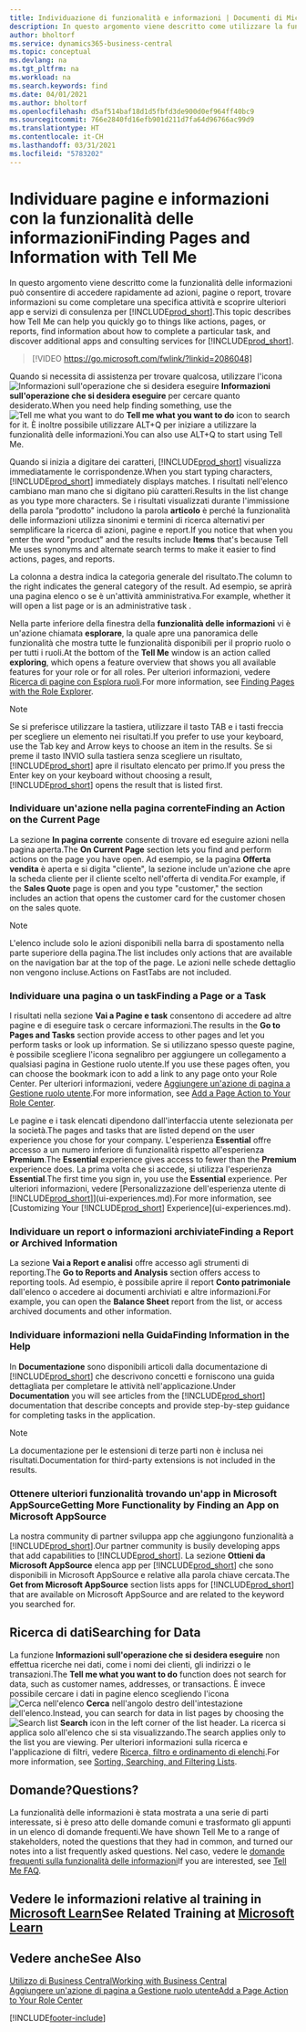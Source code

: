 ```yaml
---
title: Individuazione di funzionalità e informazioni | Documenti di Microsoft
description: In questo argomento viene descritto come utilizzare la funzionalità di ricerca per trovare azioni, pagine, report, documentazione e dati nonché altre app e servizi di consulenza.
author: bholtorf
ms.service: dynamics365-business-central
ms.topic: conceptual
ms.devlang: na
ms.tgt_pltfrm: na
ms.workload: na
ms.search.keywords: find
ms.date: 04/01/2021
ms.author: bholtorf
ms.openlocfilehash: d5af514baf18d1d5fbfd3de900d0ef964ff40bc9
ms.sourcegitcommit: 766e2840fd16efb901d211d7fa64d96766ac99d9
ms.translationtype: HT
ms.contentlocale: it-CH
ms.lasthandoff: 03/31/2021
ms.locfileid: "5783202"
---
```

# <a name="finding-pages-and-information-with-tell-me"></a><span data-ttu-id="bed36-103">Individuare pagine e informazioni con la funzionalità delle informazioni</span><span class="sxs-lookup"><span data-stu-id="bed36-103">Finding Pages and Information with Tell Me</span></span>  
<span data-ttu-id="bed36-104">In questo argomento viene descritto come la funzionalità delle informazioni può consentire di accedere rapidamente ad azioni, pagine o report, trovare informazioni su come completare una specifica attività e scoprire ulteriori app e servizi di consulenza per  [!INCLUDE[prod_short](includes/prod_short.md)].</span><span class="sxs-lookup"><span data-stu-id="bed36-104">This topic describes how Tell Me can help you quickly go to things like actions, pages, or reports, find information about how to complete a particular task, and discover additional apps and consulting services for [!INCLUDE[prod_short](includes/prod_short.md)].</span></span>  


> [!VIDEO https://go.microsoft.com/fwlink/?linkid=2086048]

<span data-ttu-id="bed36-105">Quando si necessita di assistenza per trovare qualcosa, utilizzare l'icona ![Informazioni sull'operazione che si desidera eseguire](media/ui-search/search.png "Cerca pagina o report") **Informazioni sull'operazione che si desidera eseguire** per cercare quanto desiderato.</span><span class="sxs-lookup"><span data-stu-id="bed36-105">When you need help finding something, use the ![Tell me what you want to do](media/ui-search/search.png "Search for Page or Report") **Tell me what you want to do** icon to search for it.</span></span> <span data-ttu-id="bed36-106">È inoltre possibile utilizzare ALT+Q per iniziare a utilizzare la funzionalità delle informazioni.</span><span class="sxs-lookup"><span data-stu-id="bed36-106">You can also use ALT+Q to start using Tell Me.</span></span>

<span data-ttu-id="bed36-107">Quando si inizia a digitare dei caratteri, [!INCLUDE[prod_short](includes/prod_short.md)] visualizza immediatamente le corrispondenze.</span><span class="sxs-lookup"><span data-stu-id="bed36-107">When you start typing characters, [!INCLUDE[prod_short](includes/prod_short.md)] immediately displays matches.</span></span> <span data-ttu-id="bed36-108">I risultati nell'elenco cambiano man mano che si digitano più caratteri.</span><span class="sxs-lookup"><span data-stu-id="bed36-108">Results in the list change as you type more characters.</span></span> <span data-ttu-id="bed36-109">Se i risultati visualizzati durante l'immissione della parola “prodotto" includono la parola **articolo** è perché la funzionalità delle informazioni utilizza sinonimi e termini di ricerca alternativi per semplificare la ricerca di azioni, pagine e report.</span><span class="sxs-lookup"><span data-stu-id="bed36-109">If you notice that when you enter the word "product" and the results include **Items** that's because Tell Me uses synonyms and alternate search terms to make it easier to find actions, pages, and reports.</span></span>

<span data-ttu-id="bed36-110">La colonna a destra indica la categoria generale del risultato.</span><span class="sxs-lookup"><span data-stu-id="bed36-110">The column to the right indicates the general category of the result.</span></span> <span data-ttu-id="bed36-111">Ad esempio, se aprirà una pagina elenco o se è un'attività amministrativa.</span><span class="sxs-lookup"><span data-stu-id="bed36-111">For example, whether it will open a list page or is an administrative task .</span></span>  

<span data-ttu-id="bed36-112">Nella parte inferiore della finestra della **funzionalità delle informazioni** vi è un'azione chiamata **esplorare**, la quale apre una panoramica delle funzionalità che mostra tutte le funzionalità disponibili per il proprio ruolo o per tutti i ruoli.</span><span class="sxs-lookup"><span data-stu-id="bed36-112">At the bottom of the **Tell Me** window is an action called **exploring**, which opens a feature overview that shows you all available features for your role or for all roles.</span></span> <span data-ttu-id="bed36-113">Per ulteriori informazioni, vedere [Ricerca di pagine con Esplora ruoli](ui-role-explorer.md).</span><span class="sxs-lookup"><span data-stu-id="bed36-113">For more information, see [Finding Pages with the Role Explorer](ui-role-explorer.md).</span></span>

> [!NOTE]  
>   <span data-ttu-id="bed36-114">Se si preferisce utilizzare la tastiera, utilizzare il tasto TAB e i tasti freccia per scegliere un elemento nei risultati.</span><span class="sxs-lookup"><span data-stu-id="bed36-114">If you prefer to use your keyboard, use the Tab key and Arrow keys to choose an item in the results.</span></span> <span data-ttu-id="bed36-115">Se si preme il tasto INVIO sulla tastiera senza scegliere un risultato, [!INCLUDE[prod_short](includes/prod_short.md)] apre il risultato elencato per primo.</span><span class="sxs-lookup"><span data-stu-id="bed36-115">If you press the Enter key on your keyboard without choosing a result, [!INCLUDE[prod_short](includes/prod_short.md)] opens the result that is listed first.</span></span>

### <a name="finding-an-action-on-the-current-page"></a><span data-ttu-id="bed36-116">Individuare un'azione nella pagina corrente</span><span class="sxs-lookup"><span data-stu-id="bed36-116">Finding an Action on the Current Page</span></span>
<span data-ttu-id="bed36-117">La sezione **In pagina corrente** consente di trovare ed eseguire azioni nella pagina aperta.</span><span class="sxs-lookup"><span data-stu-id="bed36-117">The **On Current Page** section lets you find and perform actions on the page you have open.</span></span> <span data-ttu-id="bed36-118">Ad esempio, se la pagina **Offerta vendita** è aperta e si digita "cliente", la sezione include un'azione che apre la scheda cliente per il cliente scelto nell'offerta di vendita.</span><span class="sxs-lookup"><span data-stu-id="bed36-118">For example, if the **Sales Quote** page is open and you type "customer," the section includes an action that opens the customer card for the customer chosen on the sales quote.</span></span>

> [!NOTE]  
>   <span data-ttu-id="bed36-119">L'elenco include solo le azioni disponibili nella barra di spostamento nella parte superiore della pagina.</span><span class="sxs-lookup"><span data-stu-id="bed36-119">The list includes only actions that are available on the navigation bar at the top of the page.</span></span> <span data-ttu-id="bed36-120">Le azioni nelle schede dettaglio non vengono incluse.</span><span class="sxs-lookup"><span data-stu-id="bed36-120">Actions on FastTabs are not included.</span></span>  

### <a name="finding-a-page-or-a-task"></a><span data-ttu-id="bed36-121">Individuare una pagina o un task</span><span class="sxs-lookup"><span data-stu-id="bed36-121">Finding a Page or a Task</span></span>
<span data-ttu-id="bed36-122">I risultati nella sezione **Vai a Pagine e task** consentono di accedere ad altre pagine e di eseguire task o cercare informazioni.</span><span class="sxs-lookup"><span data-stu-id="bed36-122">The results in the **Go to Pages and Tasks** section provide access to other pages and let you perform tasks or look up information.</span></span> <span data-ttu-id="bed36-123">Se si utilizzano spesso queste pagine, è possibile scegliere l'icona segnalibro per aggiungere un collegamento a qualsiasi pagina in Gestione ruolo utente.</span><span class="sxs-lookup"><span data-stu-id="bed36-123">If you use these pages often, you can choose the bookmark icon to add a link to any page onto your Role Center.</span></span> <span data-ttu-id="bed36-124">Per ulteriori informazioni, vedere [Aggiungere un'azione di pagina a Gestione ruolo utente](ui-bookmarks.md).</span><span class="sxs-lookup"><span data-stu-id="bed36-124">For more information, see [Add a Page Action to Your Role Center](ui-bookmarks.md).</span></span>

<span data-ttu-id="bed36-125">Le pagine e i task elencati dipendono dall'interfaccia utente selezionata per la società.</span><span class="sxs-lookup"><span data-stu-id="bed36-125">The pages and tasks that are listed depend on the user experience you chose for your company.</span></span> <span data-ttu-id="bed36-126">L'esperienza **Essential** offre accesso a un numero inferiore di funzionalità rispetto all'esperienza **Premium**.</span><span class="sxs-lookup"><span data-stu-id="bed36-126">The **Essential** experience gives access to fewer than the **Premium** experience does.</span></span> <span data-ttu-id="bed36-127">La prima volta che si accede, si utilizza l'esperienza **Essential**.</span><span class="sxs-lookup"><span data-stu-id="bed36-127">The first time you sign in, you use the **Essential** experience.</span></span> <span data-ttu-id="bed36-128">Per ulteriori informazioni, vedere [Personalizzazione dell'esperienza utente di [!INCLUDE[prod_short](includes/prod_short.md)]](ui-experiences.md).</span><span class="sxs-lookup"><span data-stu-id="bed36-128">For more information, see [Customizing Your [!INCLUDE[prod_short](includes/prod_short.md)] Experience](ui-experiences.md).</span></span>

### <a name="finding-a-report-or-archived-information"></a><span data-ttu-id="bed36-129">Individuare un report o informazioni archiviate</span><span class="sxs-lookup"><span data-stu-id="bed36-129">Finding a Report or Archived Information</span></span>
<span data-ttu-id="bed36-130">La sezione **Vai a Report e analisi** offre accesso agli strumenti di reporting.</span><span class="sxs-lookup"><span data-stu-id="bed36-130">The **Go to Reports and Analysis** section offers access to reporting tools.</span></span> <span data-ttu-id="bed36-131">Ad esempio, è possibile aprire il report **Conto patrimoniale** dall'elenco o accedere ai documenti archiviati e altre informazioni.</span><span class="sxs-lookup"><span data-stu-id="bed36-131">For example, you can open the **Balance Sheet** report from the list, or access archived documents and other information.</span></span>  

### <a name="finding-information-in-the-help"></a><span data-ttu-id="bed36-132">Individuare informazioni nella Guida</span><span class="sxs-lookup"><span data-stu-id="bed36-132">Finding Information in the Help</span></span>
<span data-ttu-id="bed36-133">In **Documentazione** sono disponibili articoli dalla documentazione di [!INCLUDE[prod_short](includes/prod_short.md)] che descrivono concetti e forniscono una guida dettagliata per completare le attività nell'applicazione.</span><span class="sxs-lookup"><span data-stu-id="bed36-133">Under **Documentation** you will see articles from the [!INCLUDE[prod_short](includes/prod_short.md)] documentation that describe concepts and provide step-by-step guidance for completing tasks in the application.</span></span>    

> [!NOTE]  
> <span data-ttu-id="bed36-134">La documentazione per le estensioni di terze parti non è inclusa nei risultati.</span><span class="sxs-lookup"><span data-stu-id="bed36-134">Documentation for third-party extensions is not included in the results.</span></span>

### <a name="getting-more-functionality-by-finding-an-app-on-microsoft-appsource"></a><span data-ttu-id="bed36-135">Ottenere ulteriori funzionalità trovando un'app in Microsoft AppSource</span><span class="sxs-lookup"><span data-stu-id="bed36-135">Getting More Functionality by Finding an App on Microsoft AppSource</span></span>
<span data-ttu-id="bed36-136">La nostra community di partner sviluppa app che aggiungono funzionalità a [!INCLUDE[prod_short](includes/prod_short.md)].</span><span class="sxs-lookup"><span data-stu-id="bed36-136">Our partner community is busily developing apps that add capabilities to [!INCLUDE[prod_short](includes/prod_short.md)].</span></span> <span data-ttu-id="bed36-137">La sezione **Ottieni da Microsoft AppSource** elenca app per [!INCLUDE[prod_short](includes/prod_short.md)] che sono disponibili in Microsoft AppSource e relative alla parola chiave cercata.</span><span class="sxs-lookup"><span data-stu-id="bed36-137">The **Get from Microsoft AppSource** section lists apps for [!INCLUDE[prod_short](includes/prod_short.md)] that are available on Microsoft AppSource and are related to the keyword you searched for.</span></span>

## <a name="searching-for-data"></a><span data-ttu-id="bed36-138">Ricerca di dati</span><span class="sxs-lookup"><span data-stu-id="bed36-138">Searching for Data</span></span>
<span data-ttu-id="bed36-139">La funzione **Informazioni sull'operazione che si desidera eseguire** non effettua ricerche nei dati, come i nomi dei clienti, gli indirizzi o le transazioni.</span><span class="sxs-lookup"><span data-stu-id="bed36-139">The **Tell me what you want to do** function does not search for data, such as customer names, addresses, or transactions.</span></span> <span data-ttu-id="bed36-140">È invece possibile cercare i dati in pagine elenco scegliendo l'icona ![Cerca nell'elenco](media/ui-search/search-list.png "Icona Cerca nell'elenco") **Cerca** nell'angolo destro dell'intestazione dell'elenco.</span><span class="sxs-lookup"><span data-stu-id="bed36-140">Instead, you can search for data in list pages by choosing the ![Search list](media/ui-search/search-list.png "Search list icon") **Search** icon in the left corner of the list header.</span></span> <span data-ttu-id="bed36-141">La ricerca si applica solo all'elenco che si sta visualizzando.</span><span class="sxs-lookup"><span data-stu-id="bed36-141">The search applies only to the list you are viewing.</span></span> <span data-ttu-id="bed36-142">Per ulteriori informazioni sulla ricerca e l'applicazione di filtri, vedere [Ricerca, filtro e ordinamento di elenchi](ui-enter-criteria-filters.md).</span><span class="sxs-lookup"><span data-stu-id="bed36-142">For more information, see [Sorting, Searching, and Filtering Lists](ui-enter-criteria-filters.md).</span></span>

## <a name="questions"></a><span data-ttu-id="bed36-143">Domande?</span><span class="sxs-lookup"><span data-stu-id="bed36-143">Questions?</span></span>
<span data-ttu-id="bed36-144">La funzionalità delle informazioni è stata mostrata a una serie di parti interessate, si è preso atto delle domande comuni e trasformato gli appunti in un elenco di domande frequenti.</span><span class="sxs-lookup"><span data-stu-id="bed36-144">We have shown Tell Me to a range of stakeholders, noted the questions that they had in common, and turned our notes into a list frequently asked questions.</span></span> <span data-ttu-id="bed36-145">Nel caso, vedere le [domande frequenti sulla funzionalità delle informazioni](ui-search-faq.md)</span><span class="sxs-lookup"><span data-stu-id="bed36-145">If you are interested, see [Tell Me FAQ](ui-search-faq.md).</span></span>

## <a name="see-related-training-at-microsoft-learn"></a><span data-ttu-id="bed36-146">Vedere le informazioni relative al training in [Microsoft Learn](/learn/modules/user-interface-dynamics-365-business-central/index)</span><span class="sxs-lookup"><span data-stu-id="bed36-146">See Related Training at [Microsoft Learn](/learn/modules/user-interface-dynamics-365-business-central/index)</span></span>

## <a name="see-also"></a><span data-ttu-id="bed36-147">Vedere anche</span><span class="sxs-lookup"><span data-stu-id="bed36-147">See Also</span></span>
[<span data-ttu-id="bed36-148">Utilizzo di Business Central</span><span class="sxs-lookup"><span data-stu-id="bed36-148">Working with Business Central</span></span>](ui-work-product.md)  
[<span data-ttu-id="bed36-149">Aggiungere un'azione di pagina a Gestione ruolo utente</span><span class="sxs-lookup"><span data-stu-id="bed36-149">Add a Page Action to Your Role Center</span></span>](ui-bookmarks.md)


[!INCLUDE[footer-include](includes/footer-banner.md)]